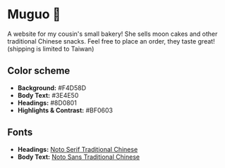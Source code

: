# Muguo 🥮

A website for my cousin's small bakery! She sells moon cakes and other traditional Chinese snacks. Feel free to place an order, they taste great! (shipping is limited to Taiwan)

## Color scheme
- **Background:** #F4D58D
- **Body Text:** #3E4E50
- **Headings:** #8D0801
- **Highlights & Contrast:** #BF0603

## Fonts
- **Headings:** [Noto Serif Traditional Chinese](https://fonts.google.com/noto/specimen/Noto+Serif+TC?preview.text=我超愛吃烤貓肉&preview.size=16&preview.text_type=custom&noto.query=noto+serif)
- **Body Text:** [Noto Sans Traditional Chinese](https://fonts.google.com/noto/specimen/Noto+Sans+TC?preview.text=我超愛吃烤貓肉&preview.size=16&preview.text_type=custom&noto.query=noto+sans)